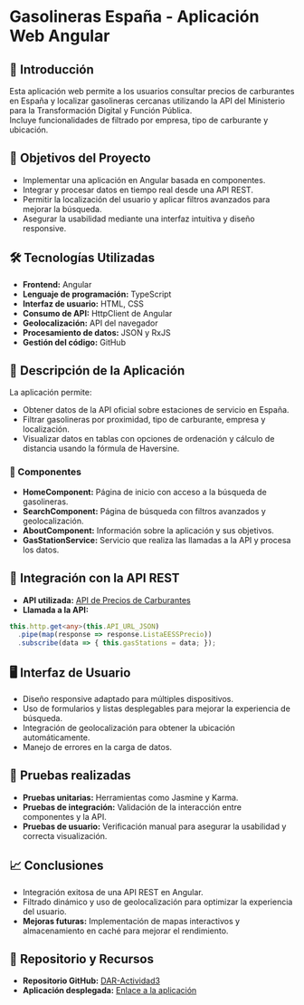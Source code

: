 # Gasolineras España - Aplicación Web Angular

## 📖 Introducción
Esta aplicación web permite a los usuarios consultar precios de carburantes en España y localizar gasolineras cercanas utilizando la API del Ministerio para la Transformación Digital y Función Pública.  
Incluye funcionalidades de filtrado por empresa, tipo de carburante y ubicación.

## 🎯 Objetivos del Proyecto
- Implementar una aplicación en Angular basada en componentes.  
- Integrar y procesar datos en tiempo real desde una API REST.  
- Permitir la localización del usuario y aplicar filtros avanzados para mejorar la búsqueda.  
- Asegurar la usabilidad mediante una interfaz intuitiva y diseño responsive.  

## 🛠️ Tecnologías Utilizadas
- **Frontend:** Angular  
- **Lenguaje de programación:** TypeScript  
- **Interfaz de usuario:** HTML, CSS  
- **Consumo de API:** HttpClient de Angular  
- **Geolocalización:** API del navegador  
- **Procesamiento de datos:** JSON y RxJS  
- **Gestión del código:** GitHub  

## 🚀 Descripción de la Aplicación
La aplicación permite:  
- Obtener datos de la API oficial sobre estaciones de servicio en España.  
- Filtrar gasolineras por proximidad, tipo de carburante, empresa y localización.  
- Visualizar datos en tablas con opciones de ordenación y cálculo de distancia usando la fórmula de Haversine.

### 🧩 Componentes
- **HomeComponent:** Página de inicio con acceso a la búsqueda de gasolineras.  
- **SearchComponent:** Página de búsqueda con filtros avanzados y geolocalización.  
- **AboutComponent:** Información sobre la aplicación y sus objetivos.  
- **GasStationService:** Servicio que realiza las llamadas a la API y procesa los datos.  

## 🔗 Integración con la API REST
- **API utilizada:** [API de Precios de Carburantes](https://sedeaplicaciones.minetur.gob.es/ServiciosRESTCarburantes/PreciosCarburantes/EstacionesTerrestres/)  
- **Llamada a la API:**
```typescript
this.http.get<any>(this.API_URL_JSON)
  .pipe(map(response => response.ListaEESSPrecio))
  .subscribe(data => { this.gasStations = data; });
```

## 🖥️ Interfaz de Usuario
- Diseño responsive adaptado para múltiples dispositivos.  
- Uso de formularios y listas desplegables para mejorar la experiencia de búsqueda.  
- Integración de geolocalización para obtener la ubicación automáticamente.  
- Manejo de errores en la carga de datos.  

## 🧪 Pruebas realizadas
- **Pruebas unitarias:** Herramientas como Jasmine y Karma.  
- **Pruebas de integración:** Validación de la interacción entre componentes y la API.  
- **Pruebas de usuario:** Verificación manual para asegurar la usabilidad y correcta visualización.  

## 📈 Conclusiones
- Integración exitosa de una API REST en Angular.  
- Filtrado dinámico y uso de geolocalización para optimizar la experiencia del usuario.  
- **Mejoras futuras:** Implementación de mapas interactivos y almacenamiento en caché para mejorar el rendimiento.  

## 📂 Repositorio y Recursos
- **Repositorio GitHub:** [DAR-Actividad3](https://github.com/TheHacha167/Dar-Desarrollo-de-Aplicaciones-en-Red-Actividad3)  
- **Aplicación desplegada:** [Enlace a la aplicación](https://thehacha167.github.io/Dar-Desarrollo-de-Aplicaciones-en-Red-Actividad3/)  
